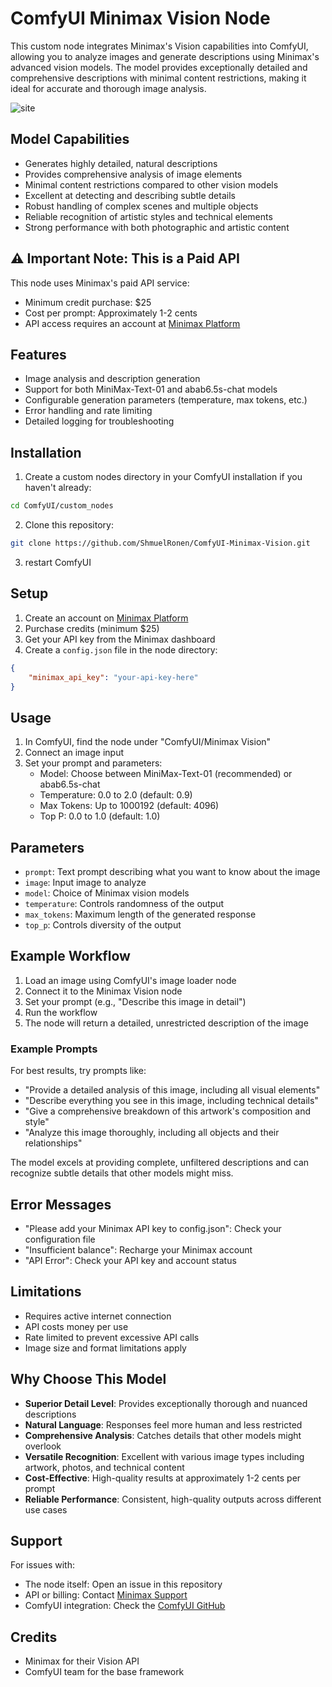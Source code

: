 # ComfyUI Minimax Vision Node

This custom node integrates Minimax's Vision capabilities into ComfyUI, allowing you to analyze images and generate descriptions using Minimax's advanced vision models. The model provides exceptionally detailed and comprehensive descriptions with minimal content restrictions, making it ideal for accurate and thorough image analysis.

![site](https://github.com/user-attachments/assets/e49d6cbe-6407-40de-8b59-9f4ffc77ec53)

## Model Capabilities

- Generates highly detailed, natural descriptions
- Provides comprehensive analysis of image elements
- Minimal content restrictions compared to other vision models
- Excellent at detecting and describing subtle details
- Robust handling of complex scenes and multiple objects
- Reliable recognition of artistic styles and technical elements
- Strong performance with both photographic and artistic content

## ⚠️ Important Note: This is a Paid API

This node uses Minimax's paid API service:
- Minimum credit purchase: $25
- Cost per prompt: Approximately 1-2 cents
- API access requires an account at [Minimax Platform](https://intl.minimaxi.com/user-center/basic-information)

## Features

- Image analysis and description generation
- Support for both MiniMax-Text-01 and abab6.5s-chat models
- Configurable generation parameters (temperature, max tokens, etc.)
- Error handling and rate limiting
- Detailed logging for troubleshooting

## Installation

1. Create a custom nodes directory in your ComfyUI installation if you haven't already:
```bash
cd ComfyUI/custom_nodes
```

2. Clone this repository:
```bash
git clone https://github.com/ShmuelRonen/ComfyUI-Minimax-Vision.git
```
3. restart ComfyUI

## Setup

1. Create an account on [Minimax Platform](https://intl.minimaxi.com/user-center/basic-information)
2. Purchase credits (minimum $25)
3. Get your API key from the Minimax dashboard
4. Create a `config.json` file in the node directory:
```json
{
    "minimax_api_key": "your-api-key-here"
}
```

## Usage

1. In ComfyUI, find the node under "ComfyUI/Minimax Vision"
2. Connect an image input
3. Set your prompt and parameters:
   - Model: Choose between MiniMax-Text-01 (recommended) or abab6.5s-chat
   - Temperature: 0.0 to 2.0 (default: 0.9)
   - Max Tokens: Up to 1000192 (default: 4096)
   - Top P: 0.0 to 1.0 (default: 1.0)

## Parameters

- `prompt`: Text prompt describing what you want to know about the image
- `image`: Input image to analyze
- `model`: Choice of Minimax vision models
- `temperature`: Controls randomness of the output
- `max_tokens`: Maximum length of the generated response
- `top_p`: Controls diversity of the output

## Example Workflow

1. Load an image using ComfyUI's image loader node
2. Connect it to the Minimax Vision node
3. Set your prompt (e.g., "Describe this image in detail")
4. Run the workflow
5. The node will return a detailed, unrestricted description of the image

### Example Prompts

For best results, try prompts like:
- "Provide a detailed analysis of this image, including all visual elements"
- "Describe everything you see in this image, including technical details"
- "Give a comprehensive breakdown of this artwork's composition and style"
- "Analyze this image thoroughly, including all objects and their relationships"

The model excels at providing complete, unfiltered descriptions and can recognize subtle details that other models might miss.

## Error Messages

- "Please add your Minimax API key to config.json": Check your configuration file
- "Insufficient balance": Recharge your Minimax account
- "API Error": Check your API key and account status

## Limitations

- Requires active internet connection
- API costs money per use
- Rate limited to prevent excessive API calls
- Image size and format limitations apply

## Why Choose This Model

- **Superior Detail Level**: Provides exceptionally thorough and nuanced descriptions
- **Natural Language**: Responses feel more human and less restricted
- **Comprehensive Analysis**: Catches details that other models might overlook
- **Versatile Recognition**: Excellent with various image types including artwork, photos, and technical content
- **Cost-Effective**: High-quality results at approximately 1-2 cents per prompt
- **Reliable Performance**: Consistent, high-quality outputs across different use cases

## Support

For issues with:
- The node itself: Open an issue in this repository
- API or billing: Contact [Minimax Support](https://intl.minimaxi.com/)
- ComfyUI integration: Check the [ComfyUI GitHub](https://github.com/comfyanonymous/ComfyUI)

## Credits

- Minimax for their Vision API
- ComfyUI team for the base framework
